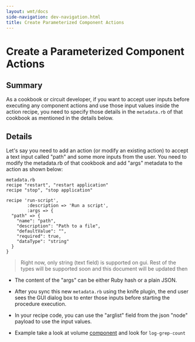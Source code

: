```yaml
---
layout: wmt/docs
side-navigation: dev-navigation.html
title: Create Parameterized Component Actions
---
```


# Create a Parameterized Component Actions

## Summary

As a cookbook or circuit developer, if you want to accept user inputs before executing any component actions and use those input values inside the action recipe, you need to specify those details in the `metadata.rb` of that cookbook as mentioned in the details below.

## Details

Let's say you need to add an action (or modify an existing action) to accept a text input called "path" and some more inputs from the user. You need to modify the metadata.rb of that cookbook and add "args" metadata to the action as shown below:

```
metadata.rb
recipe "restart", "restart application"
recipe "stop", "stop application"

recipe 'run-script',
        :description => 'Run a script',
        :args => {
  "path" => {
    "name": "path",
    "description": "Path to a file",
    "defaultValue": "",
    "required": true,
    "dataType": "string"
  }
}
```

> Right now, only string (text field) is supported on gui. Rest of the types will be supported soon and this document will be updated then

* The content of the "args" can be either Ruby hash or a plain JSON.

* After you sync this new `metadata.rb` using the knife plugin, the end user sees the GUI dialog box to enter those inputs before starting the procedure execution.

* In your recipe code, you can use the "arglist" field from the json "node" payload to use the input values.

* Example take a look at volume [component](https://github.com/oneops/circuit-oneops-1/blob/master/components/cookbooks/volume/metadata.rb) and look for `log-grep-count`
